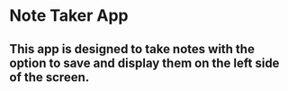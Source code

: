 # Note Taker App
## This app is designed to take notes with the option to save and display them on the left side of the screen.